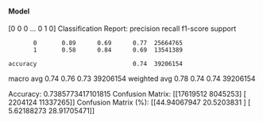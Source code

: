 #### Model
[0 0 0 ... 0 1 0]
Classification Report:
              precision    recall  f1-score   support

           0       0.89      0.69      0.77  25664765
           1       0.58      0.84      0.69  13541389

    accuracy                           0.74  39206154
   macro avg       0.74      0.76      0.73  39206154
weighted avg       0.78      0.74      0.74  39206154

Accuracy: 0.7385773417101815
Confusion Matrix:
[[17619512  8045253]
 [ 2204124 11337265]]
Confusion Matrix (%):
[[44.94067947 20.5203831 ]
 [ 5.62188273 28.91705471]]
